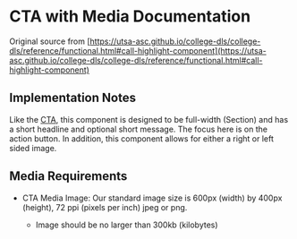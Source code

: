# CTA with Media Documentation

Original source from [https://utsa-asc.github.io/college-dls/college-dls/reference/functional.html#call-highlight-component](https://utsa-asc.github.io/college-dls/college-dls/reference/functional.html#call-highlight-component)
## Implementation Notes

Like the [CTA](call-to-action-buttons), this component is designed to be full-width (Section) and has a short headline and optional short message.  The focus here is on the action button.  In addition, this component allows for either a right or left sided image.  

## Media Requirements
- CTA Media Image: Our standard image size is 600px (width) by 400px (height), 72 ppi (pixels per inch) jpeg or png.

    - Image should be no larger than 300kb (kilobytes)